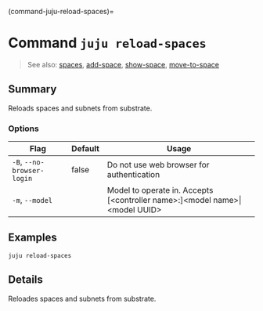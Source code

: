 (command-juju-reload-spaces)=
# Command `juju reload-spaces`
> See also: [spaces](#spaces), [add-space](#add-space), [show-space](#show-space), [move-to-space](#move-to-space)

## Summary
Reloads spaces and subnets from substrate.

### Options
| Flag | Default | Usage |
| --- | --- | --- |
| `-B`, `--no-browser-login` | false | Do not use web browser for authentication |
| `-m`, `--model` |  | Model to operate in. Accepts [&lt;controller name&gt;:]&lt;model name&gt;&#x7c;&lt;model UUID&gt; |

## Examples

	juju reload-spaces


## Details
Reloades spaces and subnets from substrate.